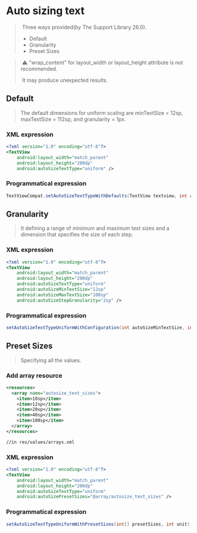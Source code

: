 # Auto sizing text

> ​	Three ways provided(by The Support Library 26.0).
>
> + Default
> + Granularity
> + Preset Sizes

> ​	:warning: "wrap_content" for layout_width or layout_height attribute is not recommended.
>
> ​	It may produce unexpected results.



## Default

> The default dimensions for uniform scaling are 
> minTextSize = 12sp, 
> maxTextSize = 112sp, and 
> granularity = 1px.

### XML expression

```xml
<?xml version="1.0" encoding="utf-8"?>
<TextView
    android:layout_width="match_parent"
    android:layout_height="200dp"
    android:autoSizeTextType="uniform" />
```

### Programmatical expression

`````java
TextViewCompat.setAutoSizeTextTypeWithDefaults(TextView textview, int autoSizeTextType)
`````





## Granularity

> It defining a range of minimum and maximum text sizes 
> and a dimension that specifies the size of each step.

### XML expression

```xml
<?xml version="1.0" encoding="utf-8"?>
<TextView
    android:layout_width="match_parent"
    android:layout_height="200dp"
    android:autoSizeTextType="uniform"
    android:autoSizeMinTextSize="12sp"
    android:autoSizeMaxTextSize="100sp"
    android:autoSizeStepGranularity="2sp" />
```

### Programmatical expression

`````java
setAutoSizeTextTypeUniformWithConfiguration(int autoSizeMinTextSize, int autoSizeMaxTextSize, int autoSizeStepGranularity, int unit)
`````





## Preset Sizes

> Specifying all the values.

### Add array resource

```xml
<resources>
  <array name="autosize_text_sizes">
    <item>10sp</item>
    <item>12sp</item>
    <item>20sp</item>
    <item>40sp</item>
    <item>100sp</item>
  </array>
</resources>

//in res/values/arrays.xml
```

### XML expression

```xml
<?xml version="1.0" encoding="utf-8"?>
<TextView
    android:layout_width="match_parent"
    android:layout_height="200dp"
    android:autoSizeTextType="uniform"
    android:autoSizePresetSizes="@array/autosize_text_sizes" />
```

### Programmatical expression

`````java
setAutoSizeTextTypeUniformWithPresetSizes(int[] presetSizes, int unit)
`````

